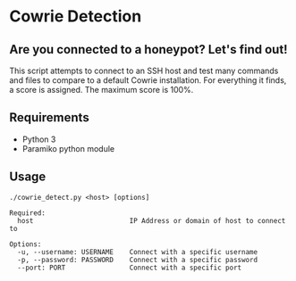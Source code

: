 # Cowrie Detection
## Are you connected to a honeypot? Let's find out!

This script attempts to connect to an SSH host and test many commands and files to compare to a default Cowrie installation.
For everything it finds, a score is assigned. The maximum score is 100%.

## Requirements

* Python 3
* Paramiko python module

## Usage

```
./cowrie_detect.py <host> [options]

Required:
  host                        IP Address or domain of host to connect to

Options:
  -u, --username: USERNAME    Connect with a specific username
  -p, --password: PASSWORD    Connect with a specific password
  --port: PORT                Connect with a specific port
